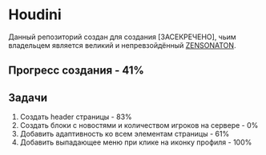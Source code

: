 # Houdini
Данный репозиторий создан для создания [ЗАСЕКРЕЧЕНО], чьим владельцем является великий и непревзойдённый [ZENSONATON](https://github.com/Zensonaton).

## Прогресс создания - 41%

## Задачи 
  1. Создать header страницы - 83%
  2. Создать блоки с новостями и количеством игроков на сервере - 0%
  3. Добавить адаптивность ко всем элементам страницы - 61%
  4. Добавить выпадающее меню при клике на иконку профиля - 100%
